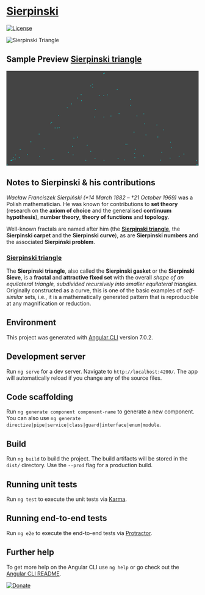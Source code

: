 # [Sierpinski](https://de.wikipedia.org/wiki/Wac%C5%82aw_Sierpi%C5%84ski)
[![License](https://img.shields.io/github/license/NoLogig/Sierpinski.svg)](https://choosealicense.com/licenses/mit/)

![Sierpinski Triangle](https://upload.wikimedia.org/wikipedia/commons/3/38/Sierpinski-zoom4-ani.gif)

## Sample Preview [Sierpinski triangle](https://en.wikipedia.org/wiki/Sierpinski_triangle)
![Sierpinski Triangle Sample](https://github.com/NoLogig/Sierpinski/blob/master/src/assets/sierpinksi.gif)

## Notes to Sierpinski & his contributions
*Wacław Franciszek Sierpiński (\*14 March 1882 – †21 October 1969)*
 was a Polish mathematician. He was known for contributions to **set theory** (research on the **axiom of choice** and the generalised **continuum hypothesis**), **number theory**, **theory of functions** and **topology**.

Well-known fractals are named after him (the **[Sierpinski triangle](https://en.wikipedia.org/wiki/Sierpinski_triangle)**, the **Sierpinski carpet** and the **Sierpinski curve**), as are **Sierpinski numbers** and the associated **Sierpiński problem**.

### [Sierpinski triangle](https://en.wikipedia.org/wiki/Sierpinski_triangle)

The **Sierpinski triangle**, also called the **Sierpinski gasket** or the **Sierpinski Sieve**, is a **fractal** and **attractive fixed set** with the overall *shape of an equilateral triangle, subdivided recursively into smaller equilateral triangles*. Originally constructed as a curve, this is one of the basic examples of *self-similar* sets, i.e., it is a mathematically generated pattern that is reproducible at any magnification or reduction.

## Environment 
This project was generated with [Angular CLI](https://github.com/angular/angular-cli) version 7.0.2.

## Development server

Run `ng serve` for a dev server. Navigate to `http://localhost:4200/`. The app will automatically reload if you change any of the source files.

## Code scaffolding

Run `ng generate component component-name` to generate a new component. You can also use `ng generate directive|pipe|service|class|guard|interface|enum|module`.

## Build

Run `ng build` to build the project. The build artifacts will be stored in the `dist/` directory. Use the `--prod` flag for a production build.

## Running unit tests

Run `ng test` to execute the unit tests via [Karma](https://karma-runner.github.io).

## Running end-to-end tests

Run `ng e2e` to execute the end-to-end tests via [Protractor](http://www.protractortest.org/).

## Further help

To get more help on the Angular CLI use `ng help` or go check out the [Angular CLI README](https://github.com/angular/angular-cli/blob/master/README.md).

[![Donate](https://img.shields.io/badge/PayPal-Donate-blue.svg)](https://www.paypal.me/NoLogig)